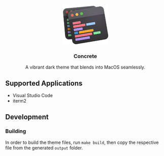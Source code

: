 <p align="center">
  <img src="resources/icon.png" alt="Logo" height="128">

  <h3 align="center">Concrete</h3>

  <p align="center">
    A vibrant dark theme that blends into MacOS seamlessly.

  </p>
</p>

## Supported Applications

- Visual Studio Code
- iterm2

## Development

### Building

In order to build the theme files, run `make build`, then copy the respective file from the generated `output` folder.
